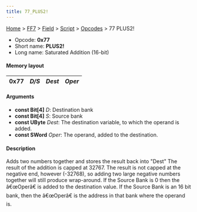 ```yaml
---
title: 77_PLUS2!
---
```


[Home](../../../../Main_Page.md) > [FF7](../../../../FF7.md) > [Field](../../../Field.md) > [Script](../../Script.md) > [Opcodes](../Opcodes.md) > 77 PLUS2!

-   Opcode: **0x77**
-   Short name: **PLUS2!**
-   Long name: Saturated Addition (16-bit)

#### Memory layout

| 0x77 | *D/S* | *Dest* | *Oper* |
|------|-------|--------|--------|

#### Arguments

-   **const Bit\[4\]** *D*: Destination bank
-   **const Bit\[4\]** *S*: Source bank
-   **const UByte** *Dest*: The destination variable, to which the operand is added.
-   **const SWord** *Oper*: The operand, added to the destination.

#### Description

Adds two numbers together and stores the result back into "Dest" The result of the addition is capped at 32767. The result is not capped at the negative end, however (-32768), so adding two large negative numbers together will still produce wrap-around. If the Source Bank is 0 then the â€œOperâ€ is added to the destination value. If the Source Bank is an 16 bit bank, then the â€œOperâ€ is the address in that bank where the operand is.
